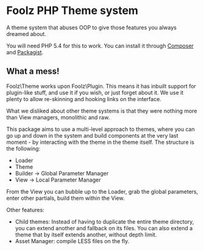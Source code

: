Foolz PHP Theme system
=======================

A theme system that abuses OOP to give those features you always dreamed about.

You will need PHP 5.4 for this to work. You can install it through [Composer](http://getcomposer.org/) and [Packagist](https://packagist.org/packages/foolz/plugin).

## What a mess!

Foolz\Theme works upon Foolz\Plugin. This means it has inbuilt support for plugin-like stuff, and use it if you wish, or just forget about it. We use it plenty to allow re-skinning and hooking links on the interface.

What we disliked about other theme systems is that they were nothing more than View managers, monolithic and raw.

This package aims to use a multi-level approach to themes, where you can go up and down in the system and build components at the very last moment - by interacting with the theme in the theme itself. The structure is the following:

* Loader
* Theme
* Builder -> Global Parameter Manager
* View -> Local Parameter Manager

From the View you can bubble up to the Loader, grab the global parameters, enter other partials, build them within the View.

Other features:

* Child themes: Instead of having to duplicate the entire theme directory, you can extend another and fallback on its files. You can also extend a theme that by itself extends another, without depth limit.
* Asset Manager: compile LESS files on the fly.